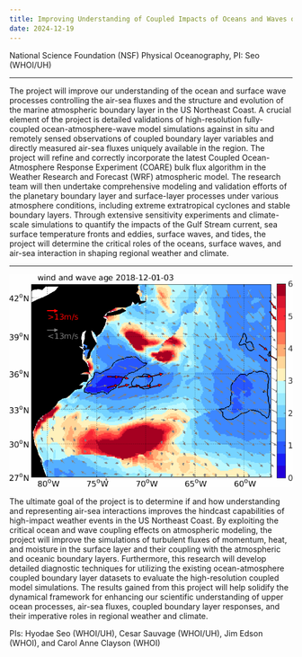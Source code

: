 ```yaml
---
title: Improving Understanding of Coupled Impacts of Oceans and Waves on Air-Sea Fluxes in the US Northeast
date: 2024-12-19
---
```



National Science Foundation (NSF) Physical Oceanography, PI: Seo (WHOI/UH)

---

The project will improve our understanding of the ocean and surface wave processes controlling the air-sea fluxes and the structure and evolution of the marine atmospheric boundary layer in the US Northeast Coast. A crucial element of the project is detailed validations of high-resolution fully-coupled ocean-atmosphere-wave model simulations against in situ and remotely sensed observations of coupled boundary layer variables and directly measured air-sea fluxes uniquely available in the region. The project will refine and correctly incorporate the latest Coupled Ocean-Atmosphere Response Experiment (COARE) bulk flux algorithm in the Weather Research and Forecast (WRF) atmospheric model. The research team will then undertake comprehensive modeling and validation efforts of the planetary boundary layer and surface-layer processes under various atmosphere conditions, including extreme extratropical cyclones and stable boundary layers. Through extensive sensitivity experiments and climate-scale simulations to quantify the impacts of the Gulf Stream current, sea surface temperature fronts and eddies, surface waves, and tides, the project will determine the critical roles of the oceans, surface waves, and air-sea interaction in shaping regional weather and climate.
<!--more-->
---

![NSF_Storm](nsf_storm.gif)

The ultimate goal of the project is to determine if and how understanding and representing air-sea interactions improves the hindcast capabilities of high-impact weather events in the US Northeast Coast. By exploiting the critical ocean and wave coupling effects on atmospheric modeling, the project will improve the simulations of turbulent fluxes of momentum, heat, and moisture in the surface layer and their coupling with the atmospheric and oceanic boundary layers. Furthermore, this research will develop detailed diagnostic techniques for utilizing the existing ocean-atmosphere coupled boundary layer datasets to evaluate the high-resolution coupled model simulations. The results gained from this project will help solidify the dynamical framework for enhancing our scientific understanding of upper ocean processes, air-sea fluxes, coupled boundary layer responses, and their imperative roles in regional weather and climate.

PIs: Hyodae Seo (WHOI/UH), Cesar Sauvage (WHOI/UH), Jim Edson (WHOI), and Carol Anne Clayson (WHOI)

